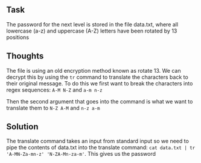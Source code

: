 <h2>Task</h2>

The password for the next level is stored in the file data.txt, where all lowercase (a-z) and uppercase (A-Z) letters have been rotated by 13 positions

<h2>Thoughts</h2>

The file is using an old encryption method known as rotate 13. We can decrypt this by using the ```tr``` command to translate the characters back to their original message. To do this we first want to break the characters into regex sequences: ```A-M N-Z``` and ```a-m n-z```

Then the second argument that goes into the command is what we want to translate them to ```N-Z A-M``` and ```n-z a-m```

<h2>Solution</h2>

The translate command takes an input from standard input so we need to pipe the contents of data.txt into the translate command: ```cat data.txt | tr 'A-MN-Za-mn-z' 'N-ZA-Mn-za-m'```. This gives us the password
